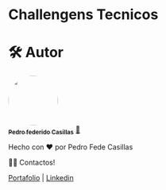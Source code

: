 # Challengens Tecnicos

<h1 id="author">🛠 Autor</h1>

<a href="https://github.com/PedroFedeCasillas/">
 <img style="border-radius: 50%;" src="https://avatars.githubusercontent.com/u/74103741?s=400&v=4" width="100px;" alt=""/>
 <br />
 <sub><b>Pedro federido Casillas</b></sub></a> <a href="https://github.com/PedroFedeCasillas" title="Pedro Fede">🚀</a>

Hecho con ❤️ por Pedro Fede Casillas

👋🏽 Contactos!

<a href="https://pedrofedecasillas-website.netlify.app/">Portafolio<a> |
<a href="https://www.linkedin.com/in/pedro-fede-casillas-dev/">Linkedin<a> 
